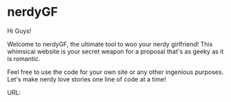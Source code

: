 # nerdyGF
Hi Guys!

Welcome to nerdyGF, the ultimate tool to woo your nerdy girlfriend! 
This whimsical website is your secret weapon for a proposal that's as geeky as it is romantic.

Feel free to use the code for your own site or any other ingenious purposes. Let's make nerdy love stories one line of code at a time!

URL:
